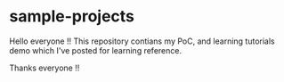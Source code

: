 # sample-projects
Hello everyone !!
This repository contians my PoC, and learning tutorials demo which I've posted for learning reference.

Thanks everyone !!
